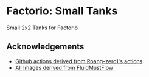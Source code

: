 # Factorio: Small Tanks
Small 2x2 Tanks for Factorio

## Acknowledgements

- [Github actions derived from Roang-zero1's actions](https://github.com/Roang-zero1)
- [All Images derived from FluidMustFlow](https://mods.factorio.com/mod/FluidMustFlow)
